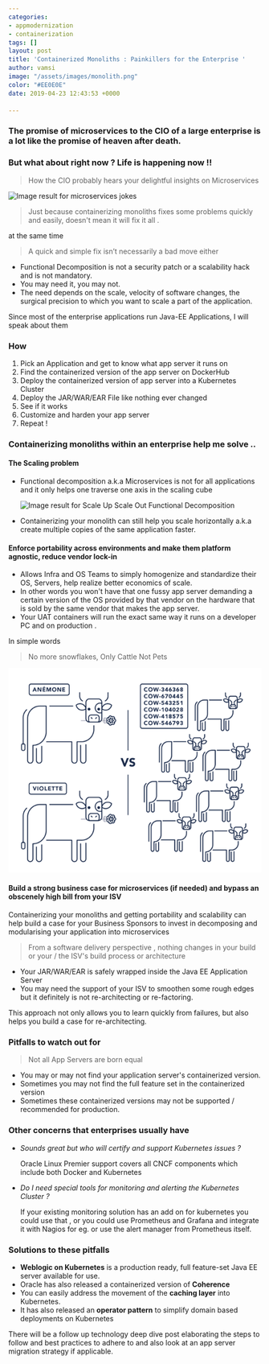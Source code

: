 ```yaml
---
categories:
- appmodernization
- containerization
tags: []
layout: post
title: 'Containerized Monoliths : Painkillers for the Enterprise '
author: vamsi
image: "/assets/images/monolith.png"
color: "#EE0E0E"
date: 2019-04-23 12:43:53 +0000

---
```

### The promise of microservices to the CIO of a large enterprise is a lot like the promise of heaven after death.

### But what about right now ? Life is happening now !!

> How the CIO probably hears your delightful insights on Microservices

![Image result for microservices jokes](http://jonasboner.com/images/posts/bla-bla-microservices-bla-bla/bla_bla_microservices_bla_bla_pdf__page_30_of_31_.png)

> Just because containerizing monoliths fixes some problems quickly and easily, doesn't mean it will fix it all .

at the same time 

> A quick and simple fix isn’t necessarily a bad move either

* Functional Decomposition is not a security patch or a scalability hack and is not mandatory.
* You may need it, you may not.
* The need depends on the scale, velocity of software changes, the surgical precision to which you want to scale a part of the application.

Since most of the enterprise applications run Java-EE Applications, I will speak about them

### How

1. Pick an Application and get to know what app server it runs on
2. Find the containerized version of the app server on DockerHub
3. Deploy the containerized version of app server into a Kubernetes Cluster
4. Deploy the JAR/WAR/EAR File like nothing ever changed
5. See if it works
6. Customize and harden your app server
7. Repeat !

### Containerizing monoliths within an enterprise help me solve ..

#### The Scaling problem

* Functional decomposition a.k.a Microservices is not for all applications and it only helps one traverse one axis in the scaling cube

  ![Image result for Scale Up Scale Out Functional Decomposition](https://cdn-images-1.medium.com/max/1200/0*0N5pwzzvtQ94DzJN.png)
* Containerizing your monolith can still help you scale horizontally a.k.a create multiple copies of the same application faster.

#### Enforce portability across environments and make them platform agnostic, reduce vendor lock-in

* Allows Infra and OS Teams to simply homogenize and standardize their OS, Servers, help realize better economics of scale.
* In other words you won't have that one fussy app server demanding a certain version of the OS provided by that vendor on the hardware that is sold by the same vendor that makes the app server.
* Your UAT containers will run the exact same way it runs on a developer PC and on production .

In simple words

> No more snowflakes, Only Cattle Not Pets

![](./assets/images/CattleNotPets.png)

#### Build a strong business case for microservices (if needed) and bypass an obscenely high bill from your ISV

Containerizing your monoliths and getting portability and scalability can help build a case for your Business Sponsors to invest in decomposing and modularising your application into microservices

> From a software delivery perspective , nothing changes in your build or your / the ISV's build process or architecture

* Your JAR/WAR/EAR is safely wrapped inside the Java EE Application Server
* You may need the support of your ISV to smoothen some rough edges but it definitely is not re-architecting or re-factoring.

This approach not only allows you to learn quickly from failures, but also helps you build a case for re-architecting.

### Pitfalls to watch out for

> Not all App Servers are born equal

* You may or may not find your application server's containerized version.
* Sometimes you may not find the full feature set in the containerized version
* Sometimes these containerized versions may not be supported / recommended for production.

### Other concerns that enterprises usually have

* _Sounds great but who will certify and support Kubernetes issues ?_

  Oracle Linux Premier support covers all CNCF components which include both Docker and Kubernetes
* _Do I need special tools for monitoring and alerting the Kubernetes Cluster ?_

  If your existing monitoring solution has an add on for kubernetes you could use that , or you could use Prometheus and Grafana and integrate it with Nagios for eg. or use the alert manager from Prometheus itself.

### Solutions to these pitfalls

* **Weblogic on Kubernetes** is a production ready, full feature-set  Java EE server available for use.
* Oracle has also released a containerized version of **Coherence**
* You can easily address the movement of the **caching layer** into Kubernetes.
* It has also released an **operator pattern** to simplify domain based deployments on Kubernetes

There will be a follow up technology deep dive post elaborating the steps to follow and best practices to adhere to and also look at an app server migration strategy if applicable.